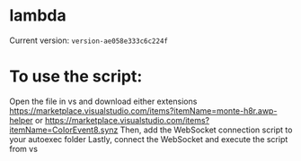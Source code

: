 # lambda
Current version: `version-ae058e333c6c224f`

# To use the script:

Open the file in vs and download either extensions https://marketplace.visualstudio.com/items?itemName=monte-h8r.awp-helper or https://marketplace.visualstudio.com/items?itemName=CoIorEvent8.synz
Then, add the WebSocket connection script to your autoexec folder
Lastly, connect the WebSocket and execute the script from vs 
